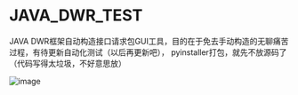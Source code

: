 # JAVA_DWR_TEST
JAVA DWR框架自动构造接口请求包GUI工具，目的在于免去手动构造的无聊痛苦过程，有待更新自动化测试（以后再更新吧），
pyinstaller打包，就先不放源码了（代码写得太垃圾，不好意思放）

![image](https://user-images.githubusercontent.com/56867266/177674346-b205671e-ad03-4812-9f13-3a14132f8454.png)
